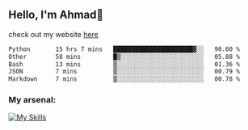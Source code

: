 
## Hello, I'm Ahmad👋

check out my website [here](https://ahmadalwi.com/)

<!--START_SECTION:waka-->

```txt
Python       15 hrs 7 mins   ██████████████████████▓░░   90.60 %
Other        58 mins         █▒░░░░░░░░░░░░░░░░░░░░░░░   05.88 %
Bash         13 mins         ▒░░░░░░░░░░░░░░░░░░░░░░░░   01.36 %
JSON         7 mins          ▒░░░░░░░░░░░░░░░░░░░░░░░░   00.79 %
Markdown     7 mins          ▒░░░░░░░░░░░░░░░░░░░░░░░░   00.78 %
```

<!--END_SECTION:waka-->

### My arsenal:

[![My Skills](https://skillicons.dev/icons?i=js,ts,py,go,react,nextjs,svelte,nodejs,django,tailwind,html,css,sass,firebase,mongodb,postgres,mysql,redis,git,github,docker,vscode,figma,godot)](https://skillicons.dev)
